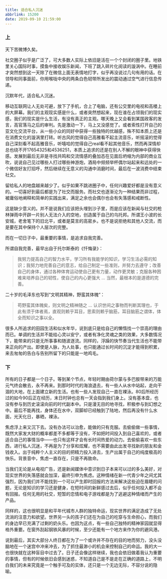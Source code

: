 ```yaml
---
title: 适合私人沉迷
abbrlink: 15200
date: 2019-09-10 21:59:00
---
```


### 上

天下苦微博久矣。

社交圈子似乎是广泛了，可大多数人实际上依旧是活在一个个封闭的圈子里。地铁里关心国际时事，摸鱼中接收娱乐新闻，下班了跳入碎片化阅读的漩涡中。在睡前才突然想到这一天除了在微信上面无表情地打字，似乎再没说过几句有用的话。在领导和同事面前，你用喉咙中央的两条白色韧带所发出的震动通过空气进行信息传递。

沉默年代，适合私人沉迷。

移动互联网让人无处可避，放下了手机，合上了电脑，还有公交里的电视和高楼上的大屏幕。我们的主观现实感是什么，或者突然想起来，现在谁在占领我们的现实感，我们的现实是什么生活，有没有真正的主观。哪天晚上又会看到某国政客的发言，高官落马之后的审判。先是激动一下，马上又没感觉了。或者索性打开自己的亚文化交流平台，从一些小众的同好中获得一些独特的优越感，殊不知本质上还是在消费文化的漩涡里打转。听古风的觉得自己高雅看不起主流音乐，听摇滚的觉得自己深刻看不起高雅音乐，听嘻哈的觉得自己real看不起其他音乐，然而再深情却总也绕不开17654325和4536251，本质上追求的还是在别人不解的眼神中获得快感。发展到最后无非是寻找共鸣和交流情感的叠加态在见面后坍缩为内部的商业互吹，说说自己见过哪些人打过哪些神游炮，酒局中频频举杯偶尔站起来和远处的一个微信好友打招呼，然后继续在无意义的沟通中消磨时间，最后在一波消费中结束社交。

留给私人的地盘越来越少了。似乎如果不跳进圈子中，任何兴趣爱好都是没有意义的。一切喜好到最后都是为了社交而服务。而社交也逐渐沦为一种结果而非过程，被庸俗地阐释和简单的实践出来，满足之余也会偶尔也会有失落感和戒断性。

这是缺少意义的。并不是说我们应该把头埋到沙子里，而是应该在新闻与社交的枪林弹雨中开辟一片别人无法介入的空地，创造属于自己的乌托邦。所谓王小波的长安城，老舍笔下的旧北平，或者是莫言的高密乡。也不是说拒绝和其他人交流，而是要在其中保持个人层次的完整。

而在一切日子中，最重要的事情，是追求自我完善。

所谓自我完善，最早出自于托尔斯泰的《忏悔录》：
> 我努力提高自己的智力水平，学习所有我能学的知识，学习生活必需的知识；我努力地完善自己的意志，给自己制定一些准则，并努力去遵守；改善自己的身体，通过各种体育运动使自己更有力量，动作更灵敏；克服各种困难来培养自己的韧性，使自己的内心更强大 … 当然，最根本的是道德的完善。

二十岁的毛泽东也写到“文明其精神，野蛮其体魄“：
> 苟野蛮其体魄矣，则文明之精神随之 … 认识世间之事物而判断其理也，于此有须于体者焉，直观则赖乎耳目，思索则赖乎脑筋，耳目脑筋之谓体，体全而知识之事以全。

很多人所追求的田园生活和似水年华，说到底只是给自己的懒惰找一个崇高的理由而已。单调的生活并不能给心灵以安宁，或者有净化灵魂之类的效果，大多数情况下，能带来的只是无所事事和随波逐流。同样的，浮躁的快节奏当代生活也不能带来正向的产出。即使是人脉，为人处事，也只能通过长时间的沉淀才能得到积累，来去匆匆的告白与告别所留下的只能是一地鸡毛。

### 下

所有的日子都是一个日子。等到某个节点，年轻时期由荷尔蒙与多巴胺带来的万能元气终会散去，永不再来。到那时时代的海浪退去，有一些人从水中站起，走向干涸的大地，在上面建立新的生活。也有一些人发现自己一直在裸泳。80后所经历过的如今90后正在经历，末日时钟也总有一天会指到我们身上。没有基本盘，也没有参与到历史滚滚向前的时代副本中。只是漫无目的地寻找，积极参与到幻想之中。最后不能再找，身体还在水中，双脚却已经触到了陆地，然后再没有什么水面，光天化日，暴晒，裸泳。

焦虑浮上来又沉下去。没有办法可以治愈，能做的只有克服。去偷偷做一些事情，既然大家发大财的概率都差不多都等于没有，不如把时间投入到自己喜欢的，或者适合自己的事情当中——也只有这样才会有长时间热爱的动力。去偷偷喜欢一些东西，进行私人沉迷，不再是为了分享和炫耀，也不需要由此出发寻找新的朋友和金钱收入。出于纯粹个人主义的目的把精力投入进去，生产出属于自己的纯度极高的快乐。背景音中，焦虑一直存在，只是不再致命。

当我们无论是从电视广告，还是新闻媒体中意识到日子本来可以过的多么美好，对现实世界的失落感就会加深，最终引申为焦虑。这种情绪在新一代青少年之间尤其强烈，因为我们并不能找到一个可以产生即时回报的方法来解决这些迫在眉睫的问题，无论是知识的学习还是健身，在短时间的新鲜感过去后，似乎任何投入都不会有回报。任何无用的社交，短暂的恋情和电子游戏都是为了逃避这种情绪而产生的产品。

同样的，这也很明显是和平年代城市人群的独特命运，现实世界的满足造成了无处流淌的注意力和欲望。世界另一头的孩子们还在为自己的吃穿与生命担心，而我们的身边早已充满了过剩的奶头乐。也因为这点，有一些自己独特的精神家园就显得格外重要。在窗外刮起钢铁风暴的时候，至少还能有一个地方来作为你的避风港。

说到最后，其实大部分人终日都在为了一个或许并不存在的目的地而努力，没头没脑地在一个迷宫中冲来冲去，为了抓住最渺小的机会来控制自己的命运。我的大一也很快就在这种盲目中过去了。日子还会像这样继续，我也会依旧做着我认为重要的事情，但有的时候依旧会感到迷惑，不知道自己是不是走在正确的道路上，不明白我们的未来究竟是一个触手可及的实体，还只是一个无边无际，不容分说的隐喻。





